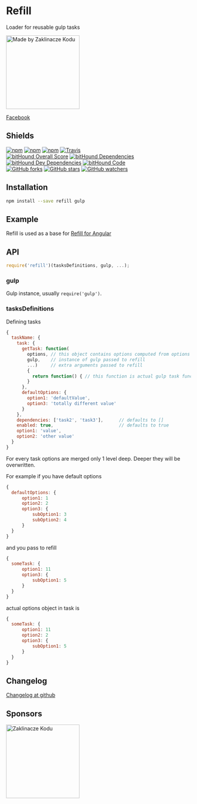 # Refill

Loader for reusable gulp tasks

[<img alt="Made by Zaklinacze Kodu" src="http://zaklinaczekodu.com/_assets/madeBy.svg" width="200">](http://zaklinaczekodu.com)

[Facebook](https://www.facebook.com/zaklinaczekodu)

Shields
-------

[![npm](https://img.shields.io/npm/v/refill.svg?style=flat-square)](https://www.npmjs.com/package/refill)
[![npm](https://img.shields.io/npm/l/refill.svg?style=flat-square)](https://www.npmjs.com/package/refill)
[![npm](https://img.shields.io/npm/dm/refill.svg?style=flat-square)](https://www.npmjs.com/package/refill)
[![Travis](https://img.shields.io/travis/refilljs/refill/master.svg?style=flat-square)](https://travis-ci.org/refilljs/refill)<br>
[![bitHound Overall Score](https://www.bithound.io/github/refilljs/refill/badges/score.svg)](https://www.bithound.io/github/refilljs/refill)
[![bitHound Dependencies](https://www.bithound.io/github/refilljs/refill/badges/dependencies.svg)](https://www.bithound.io/github/refilljs/refill/master/dependencies/npm)
[![bitHound Dev Dependencies](https://www.bithound.io/github/refilljs/refill/badges/devDependencies.svg)](https://www.bithound.io/github/refilljs/refill/master/dependencies/npm)
[![bitHound Code](https://www.bithound.io/github/refilljs/refill/badges/code.svg)](https://www.bithound.io/github/refilljs/refill)<br>
[![GitHub forks](https://img.shields.io/github/forks/refilljs/refill.svg?style=flat-square)](https://github.com/refilljs/refill)
[![GitHub stars](https://img.shields.io/github/stars/refilljs/refill.svg?style=flat-square)](https://github.com/refilljs/refill)
[![GitHub watchers](https://img.shields.io/github/watchers/refilljs/refill.svg?style=flat-square)](https://github.com/refilljs/refill)

Installation
------------

```bash
npm install --save refill gulp
```

Example
-------

Refill is used as a base for [Refill for Angular](https://github.com/refilljs/refill-angular)

API
---

```javaScript
require('refill')(tasksDefinitions, gulp, ...);
```

### gulp

Gulp instance, usually `require('gulp')`.

### tasksDefinitions

Defining tasks

```javaScript
{
  taskName: {
    task: {
      getTask: function(
        options, // this object contains options computed from options passed to refill and task default options
        gulp,    // instance of gulp passed to refill
        ...)     // extra arguments passed to refill
        {
          return function() { // this function is actual gulp task function, which will be passed to gulp with given dependencies 
        }
      },
      defaultOptions: {
        option1: 'defaultValue',
        option3: 'totally different value'
      }
    },
    dependencies: ['task2', 'task3'],      // defaults to []
    enabled: true,                         // defaults to true
    option1: 'value',
    option2: 'other value'
  }
}
```

For every task options are merged only 1 level deep. Deeper they will be overwritten.

For example if you have default options
```JavaScript
{
  defaultOptions: {
      option1: 1
      option2: 2
      option3: {
          subOption1: 3
          subOption2: 4
      }
  }
}
```

and you pass to refill
```JavaScript
{
  someTask: {
      option1: 11
      option3: {
          subOption1: 5
      }
  }
}
```

actual options object in task is
```JavaScript
{
  someTask: {
      option1: 11
      option2: 2
      option3: {
          subOption1: 5
      }
  }
}
```

Changelog
---------

[Changelog at github](https://github.com/refilljs/refill/releases)

Sponsors
--------

[<img alt="Zaklinacze Kodu" src="http://zaklinaczekodu.com/_assets/logo.svg" width="200">](http://zaklinaczekodu.com)